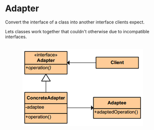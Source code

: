 # Adapter
<p>Convert the interface of a class into another interface clients expect.</p>
<p>Lets classes work together that couldn't otherwise due to incompatible interfaces.</p>

<br/>

<div align="center">
  <a><img src="https://github.com/Akorra/HeadFirstDesignPatternsCpp/blob/master/Adapter/dia.png"></a><br><br>
</div>

